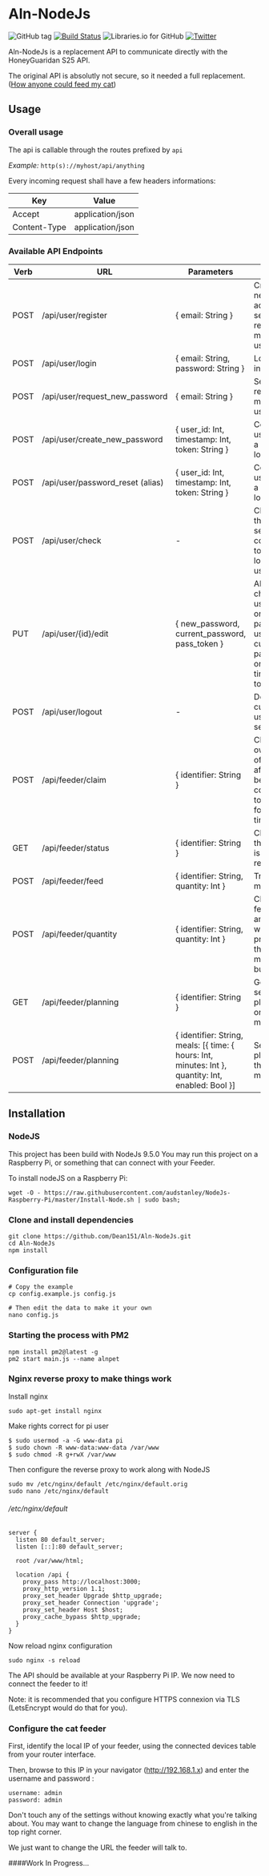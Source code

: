 # Aln-NodeJs

![GitHub tag](https://img.shields.io/github/tag/Dean151/Aln-NodeJS.svg)
[![Build Status](https://travis-ci.org/Dean151/Aln-NodeJs.svg?branch=master)](https://travis-ci.org/Dean151/Aln-NodeJs)
![Libraries.io for GitHub](https://img.shields.io/librariesio/github/Dean151/Aln-NodeJS.svg)
[![Twitter](https://img.shields.io/badge/twitter-@deanatoire-blue.svg?style=flat)](https://twitter.com/deanatoire)


Aln-NodeJs is a replacement API to communicate directly with the HoneyGuaridan S25 API.

The original API is absolutly not secure, so it needed a full replacement. ([How anyone could feed my cat](https://blog.thomasdurand.fr/security/iot/2018/01/31/how-anyone-could-feed-my-cat.html))

## Usage

### Overall usage

The api is callable through the routes prefixed by `api`

*Example:* `http(s)://myhost/api/anything`

Every incoming request shall have a few headers informations:

| Key            | Value                       |
|----------------|-----------------------------|
| Accept         | application/json            |
| Content-Type   | application/json            |

### Available API Endpoints

| Verb | URL                | Parameters          | Effect                |
|------|--------------------|---------------------|-----------------------|
| POST | /api/user/register | { email: String }   | Create a new account, sending a reset pass mail to the user. |
| POST | /api/user/login    | { email: String, password: String } | Log a user in |
| POST | /api/user/request_new_password | { email: String } | Send a reset-pass mail to the user |
| POST | /api/user/create_new_password | { user_id: Int, timestamp: Int, token: String } | Connect a user using a one-time login link |
| POST | /api/user/password_reset (alias) | { user_id: Int, timestamp: Int, token: String } | Connect a user using a one-time login link |
| POST | /api/user/check    | -                   | Check if the current session correspond to a logged-in user |
| PUT  | /api/user/{id}/edit | { new_password, current_password, pass_token } | Allow to change a user email or password using the current password or a one-time use token. |
| POST | /api/user/logout   | -                   | Destroy the current user session. |
| POST | /api/feeder/claim  | { identifier: String } | Claim the ownership of a feeder, after it's been connected to the API for the first time. |
| GET  | /api/feeder/status | { identifier: String } | Check if the feeder is currently reachable. |
| POST | /api/feeder/feed   | { identifier: String, quantity: Int } | Trigger a meal. |
| POST | /api/feeder/quantity | { identifier: String, quantity: Int } | Change the feeding amount when pressing the machine button. |
| GET  | /api/feeder/planning | { identifier: String } | Get the last setted planning on the machine. |
| POST | /api/feeder/planning | { identifier: String, meals: [{ time: { hours: Int, minutes: Int }, quantity: Int, enabled: Bool }] | Set a new planning in the machine. |

## Installation

### NodeJS

This project has been build with NodeJs 9.5.0
You may run this project on a Raspberry Pi, or something that can connect with your Feeder.

To install nodeJS on a Raspberry Pi:
```
wget -O - https://raw.githubusercontent.com/audstanley/NodeJs-Raspberry-Pi/master/Install-Node.sh | sudo bash;
```


### Clone and install dependencies

```
git clone https://github.com/Dean151/Aln-NodeJs.git
cd Aln-NodeJs
npm install
```

### Configuration file

```
# Copy the example
cp config.example.js config.js

# Then edit the data to make it your own
nano config.js
```

### Starting the process with PM2

```
npm install pm2@latest -g
pm2 start main.js --name alnpet
```


### Nginx reverse proxy to make things work

Install nginx

```
sudo apt-get install nginx
```

Make rights correct for pi user

```
$ sudo usermod -a -G www-data pi
$ sudo chown -R www-data:www-data /var/www
$ sudo chmod -R g+rwX /var/www
```

Then configure the reverse proxy to work along with NodeJS

```
sudo mv /etc/nginx/default /etc/nginx/default.orig
sudo nano /etc/nginx/default
```

###### /etc/nginx/default
```
server {
  listen 80 default_server;
  listen [::]:80 default_server;

  root /var/www/html;

  location /api {
    proxy_pass http://localhost:3000;
    proxy_http_version 1.1;
    proxy_set_header Upgrade $http_upgrade;
    proxy_set_header Connection 'upgrade';
    proxy_set_header Host $host;
    proxy_cache_bypass $http_upgrade;
  }
}
```

Now reload nginx configuration
```
sudo nginx -s reload
```

The API should be available at your Raspberry Pi IP. We now need to connect the feeder to it!

Note: it is recommended that you configure HTTPS connexion via TLS (LetsEncrypt would do that for you).

### Configure the cat feeder

First, identify the local IP of your feeder, using the connected devices table from your router interface.

Then, browse to this IP in your navigator (http://192.168.1.x) and enter the username and password :

```
username: admin
password: admin
```

Don't touch any of the settings without knowing exactly what you're talking about.
You may want to change the language from chinese to english in the top right corner.

We just want to change the URL the feeder will talk to.

####Work In Progress...
